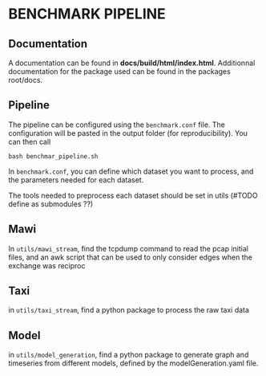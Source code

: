 BENCHMARK PIPELINE
==================

Documentation
-------------

A documentation can be found in **docs/build/html/index.html**. Additionnal documentation for the package used can be found in the packages root/docs.

Pipeline
--------

The pipeline can be configured using the `benchmark.conf` file. The configuration will be pasted
in the output folder (for reproducibility).
You can then call
```
bash benchmar_pipeline.sh
```
In `benchmark.conf`, you can define which dataset you want to process, and the parameters needed for each dataset.

The tools needed to preprocess each dataset should be set in utils (#TODO define as submodules ??)


Mawi
------

In `utils/mawi_stream`, find the tcpdump command to read the pcap initial files, and an awk script that can be used to only consider
edges when the exchange was reciproc


Taxi
------

in `utils/taxi_stream`, find a python package to process the raw taxi data


Model
-------

in `utils/model_generation`, find a python package to generate graph and timeseries from different models, defined by the modelGeneration.yaml file.



